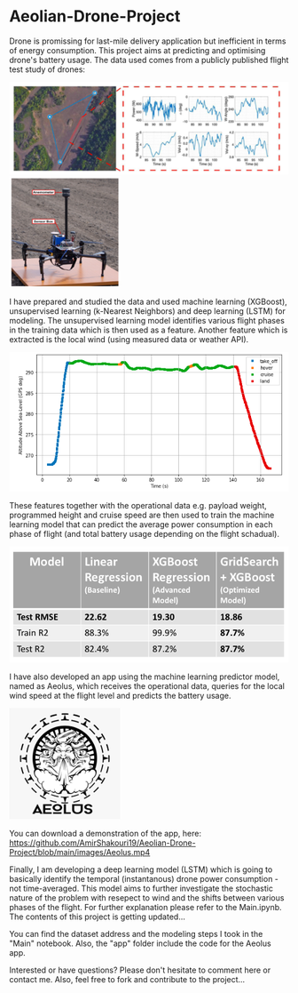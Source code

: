 # Aeolian-Drone-Project

Drone is promissing for last-mile delivery application but inefficient in terms of energy consumption. This project aims at predicting and optimising drone's battery usage. The data used comes from a publicly published flight test study of drones:

<img src="/images/Image1.png">  <img src="/images/Image4.png" width=200 height=200>


I have prepared and studied the data and used machine learning (XGBoost), unsupervised learning (k-Nearest Neighbors) and deep learning (LSTM) for modeling. The unsupervised learning model identifies various flight phases in the training data which is then used as a feature. Another feature which is extracted is the local wind (using measured data or weather API).

<img src="/images/Image6.png">

These features together with the operational data e.g. payload weight, programmed height and cruise speed are then used to train the machine learning model that can predict the average power consumption in each phase of flight (and total battery usage depending on the flight schadual).

<img src="/images/modeling_results.png">

I have also developed an app using the machine learning predictor model, named as Aeolus, which receives the operational data, queries for the local wind speed at the flight level and predicts the battery usage.

<img src="/images/Aeolus.png" width=200 height=200>


You can download a demonstration of the app, here:
https://github.com/AmirShakouri19/Aeolian-Drone-Project/blob/main/images/Aeolus.mp4


Finally, I am developing a deep learning model (LSTM) which is going to basically identify the temporal (instantanous) drone power consumption - not time-averaged. This model aims to further investigate the stochastic nature of the problem with resepect to wind and the shifts between various phases of the flight. 
For further explanation please refer to the Main.ipynb. The contents of this project is getting updated...    

You can find the dataset address and the modeling steps I took in the "Main" notebook. Also, the "app" folder include the code for the Aeolus app.

Interested or have questions? Please don't hesitate to comment here or contact me. Also, feel free to fork and contribute to the project...
